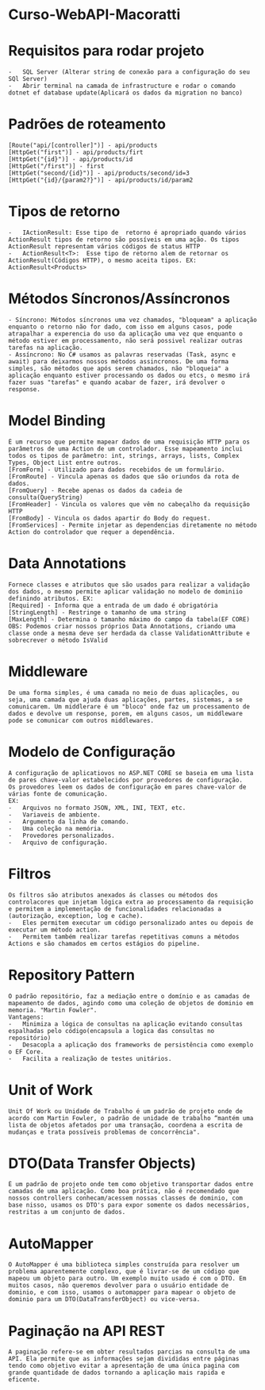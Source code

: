 # Curso-WebAPI-Macoratti

# Requisitos para rodar projeto
	- 	SQL Server (Alterar string de conexão para a configuração do seu SQl Server)
    - 	Abrir terminal na camada de infrastructure e rodar o comando dotnet ef database update(Aplicará os dados da migration no banco)

# Padrões de roteamento
   	[Route("api/[controller]")] - api/products
   	[HttpGet("first")] - api/products/firt
   	[HttpGet("{id}")] - api/products/id
   	[HttpGet("/first")] - first
   	[HttpGet("second/{id}")] - api/products/second/id=3
   	[HttpGet("{id}/{param2?}")] - api/products/id/param2

# Tipos de retorno
	- 	IActionResult: Esse tipo de  retorno é apropriado quando vários ActionResult tipos de retorno são possíveis em uma ação. Os tipos ActionResult representam vários códigos de status HTTP
	- 	ActionResult<T>:  Esse tipo de retorno alem de retornar os ActionResult(Códigos HTTP), o mesmo aceita tipos. EX: ActionResult<Products>
 
# Métodos Síncronos/Assíncronos
	- Síncrono: Métodos síncronos uma vez chamados, "bloqueam" a aplicação enquanto o retorno não for dado, com isso em alguns casos, pode atrapalhar a experencia do uso da aplicação uma vez que enquanto o método estiver em processamento, não será possivel realizar outras tarefas na aplicação.
	- Assíncrono: No C# usamos as palavras reservadas (Task, async e await) para deixarmos nossos métodos assincronos. De uma forma simples, são métodos que após serem chamados, não "bloqueia" a aplicação enquanto estiver processando os dados ou etcs, o mesmo irá fazer suas "tarefas" e quando acabar de fazer, irá devolver o response.

# Model Binding
	É um recurso que permite mapear dados de uma requisição HTTP para os parâmetros de uma Action de um controlador. Esse mapeamento inclui todos os tipos de parâmetro: int, strings, arrays, lists, Complex Types, Object List entre outros. 
   	[FromForm] - Utilizado para dados recebidos de um formulário.
   	[FromRoute] - Vincula apenas os dados que são oriundos da rota de dados.
   	[FromQuery] - Recebe apenas os dados da cadeia de consulta(QueryString)
   	[FromHeader] - Vincula os valores que vêm no cabeçalho da requisição HTTP
   	[FromBody] - Vincula os dados apartir do Body do request.
   	[FromServices] - Permite injetar as dependencias diretamente no método Action do controlador que requer a dependência.

# Data Annotations
	Fornece classes e atributos que são usados para realizar a validação dos dados, o mesmo permite aplicar validação no modelo de dominiio definindo atributos. EX:
	[Required] - Informa que a entrada de um dado é obrigatória
    [StringLength] - Restringe o tamanho de uma string
    [MaxLength] - Determina o tamanho máximo do campo da tabela(EF CORE)
   	OBS: Podemos criar nossos próprios Data Annotations, criando uma classe onde a mesma deve ser herdada da classe ValidationAttribute e sobrecrever o método IsValid

# Middleware
 	De uma forma simples, é uma camada no meio de duas aplicações, ou seja, uma camada que ajuda duas aplicações, partes, sistemas, a se comunicarem. Um middlerare é um "bloco" onde faz um processamento de dados e devolve um response, porem, em alguns casos, um middleware pode se comunicar com outros middlewares.

# Modelo de Configuração
	A configuração de aplicatiovos no ASP.NET CORE se baseia em uma lista de pares chave-valor estabelecidos por provedores de configuração.
   	Os provedores leem os dados de configuração em pares chave-valor de várias fonte de comunicação.
   	EX:
    -	Arquivos no formato JSON, XML, INI, TEXT, etc.
    -	Variaveis de ambiente.
    -	Argumento da linha de comando.
    -	Uma coleção na memória.
    -	Provedores personalizados.
    -	Arquivo de configuração.

# Filtros
	Os filtros são atributos anexados ás classes ou métodos dos controlacores que injetam lógica extra ao processamento da requisição e permitem a implementação de funcionalidades relacionadas a (autorização, exception, log e cache).
   	-  	Eles permitem executar um código personalizado antes ou depois de executar um método action.
   	- 	Permitem também realizar tarefas repetitivas comuns a métodos Actions e são chamados em certos estágios do pipeline.	

# Repository Pattern
	O padrão repositório, faz a mediação entre o domínio e as camadas de mapeamento de dados, agindo como uma coleção de objetos de dominio em memoria. "Martin Fowler". 
	Vantagens:
	-	Minimiza a lógica de consultas na aplicação evitando consultas espalhadas pelo código(encapsula a logica das consultas no repositório)
	-	Desacopla a aplicação dos frameworks de persistência como exemplo o EF Core.
	-	Facilita a realização de testes unitários.  

# Unit of Work
	Unit Of Work ou Unidade de Trabalho é um padrão de projeto onde de acordo com Martin Fowler, o padrão de unidade de trabalho “mantém uma lista de objetos afetados por uma transação, coordena a escrita de mudanças e trata possíveis problemas de concorrência".

# DTO(Data Transfer Objects)
	É um padrão de projeto onde tem como objetivo transportar dados entre camadas de uma aplicação. Como boa prática, não é recomendado que nossos controllers conhecam/acessem nossas classes de dominio, com base nisso, usamos os DTO's para expor somente os dados necessários, restritas a um conjunto de dados.

# AutoMapper
	O AutoMapper é uma biblioteca simples construída para resolver um problema aparentemente complexo, que é livrar-se de um código que mapeou um objeto para outro. Um exemplo muito usado é com o DTO. Em muitos casos, não queremos devolver para o usuário entidade de dominio, e com isso, usamos o automapper para mapear o objeto de dominio para um DTO(DataTransferObject) ou vice-versa.

# Paginação na API REST
	A paginação refere-se em obter resultados parcias na consulta de uma API. Ela permite que as informações sejam divididas entre páginas tendo como objetivo evitar a apresentação de uma única pagina com grande quantidade de dados tornando a aplicação mais rapida e eficente.
	
